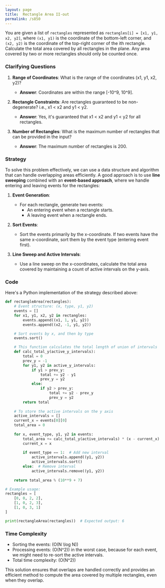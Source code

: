 ```yaml
---
layout: page
title:  Rectangle Area II-out
permalink: /s850
---
```


You are given a list of `rectangles` represented as `rectangles[i] = [x1, y1, x2, y2]`, where `(x1, y1)` is the coordinate of the bottom-left corner, and `(x2, y2)` is the coordinate of the top-right corner of the ith rectangle. Calculate the total area covered by all rectangles in the plane. Any area covered by two or more rectangles should only be counted once.

### Clarifying Questions

1. **Range of Coordinates**: What is the range of the coordinates (x1, y1, x2, y2)?
    - **Answer**: Coordinates are within the range [-10^9, 10^9].

2. **Rectangle Constraints**: Are rectangles guaranteed to be non-degenerate? i.e., x1 < x2 and y1 < y2.
    - **Answer**: Yes, it's guaranteed that x1 < x2 and y1 < y2 for all rectangles.

3. **Number of Rectangles**: What is the maximum number of rectangles that can be provided in the input?
    - **Answer**: The maximum number of rectangles is 200.

### Strategy

To solve this problem effectively, we can use a data structure and algorithm that can handle overlapping areas efficiently. A good approach is to use **line sweeping** combined with an **event-based approach**, where we handle entering and leaving events for the rectangles:

1. **Event Generation**:
    - For each rectangle, generate two events: 
        - An entering event when a rectangle starts.
        - A leaving event when a rectangle ends.

2. **Sort Events**:
    - Sort the events primarily by the x-coordinate. If two events have the same x-coordinate, sort them by the event type (entering event first).

3. **Line Sweep and Active Intervals**:
    - Use a line sweep on the x-coordinates, calculate the total area covered by maintaining a count of active intervals on the y-axis.

### Code

Here's a Python implementation of the strategy described above:

```python
def rectangleArea(rectangles):
    # Event structure: (x, type, y1, y2)
    events = []
    for x1, y1, x2, y2 in rectangles:
        events.append((x1, 1, y1, y2))
        events.append((x2, -1, y1, y2))

    # Sort events by x, and then by type
    events.sort()

    # This function calculates the total length of union of intervals
    def calc_total_y(active_y_intervals):
        total = 0
        prev_y = -1
        for y1, y2 in active_y_intervals:
            if y1 > prev_y:
                total += y2 - y1
                prev_y = y2
            else:
                if y2 > prev_y:
                    total += y2 - prev_y
                    prev_y = y2
        return total
    
    # To store the active intervals on the y axis
    active_intervals = []
    current_x = events[0][0]
    total_area = 0
    
    for x, event_type, y1, y2 in events:
        total_area += calc_total_y(active_intervals) * (x - current_x)
        current_x = x
        
        if event_type == 1:  # Add new interval
            active_intervals.append((y1, y2))
            active_intervals.sort()
        else:  # Remove interval
            active_intervals.remove((y1, y2))
    
    return total_area % (10**9 + 7)

# Example usage:
rectangles = [
    [0, 0, 2, 2],
    [1, 0, 2, 3],
    [1, 0, 3, 1]
]

print(rectangleArea(rectangles))  # Expected output: 6
```

### Time Complexity

- Sorting the events: \(O(N \log N)\)
- Processing events: \(O(N^2)\) in the worst case, because for each event, we might need to re-sort the active intervals.
- Total time complexity: \(O(N^2)\)

This solution ensures that overlaps are handled correctly and provides an efficient method to compute the area covered by multiple rectangles, even when they overlap.